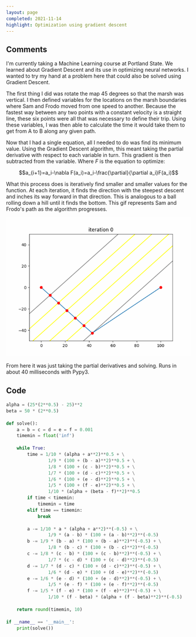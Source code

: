 ```yaml
---
layout: page
completed: 2021-11-14
highlight: Optimization using gradient descent
---
```


## Comments

I'm currently taking a Machine Learning course at Portland State.  We learned
about Gradient Descent and its use in optimizing neural networks.  I wanted to
try my hand at a problem here that could also be solved using Gradient Descent.

The first thing I did was rotate the map 45 degrees so that the marsh was
vertical.  I then defined variables for the locations on the marsh boundaries
where Sam and Frodo moved from one speed to another. Because the fastest way
between any two points with a constant velocity is a straight line, these six
points were all that was necessary to define their trip. Using these variables,
I was then able to calculate the time it would take them to get from A to B
along any given path.

Now that I had a single equation, all I needed to do was find its minimum
value.  Using the Gradient Descent algorithm, this meant taking the partial
derivative with respect to each variable in turn. This gradient is then
subtracted from the variable. Where $F$ is the equation to optimize:

$$a_{i+1}=a_i-\nabla F(a_i)=a_i-\frac{\partial}{\partial a_i}F(a_i)$$

What this process does is iteratively find smaller and smaller values for the
function. At each iteration, it finds the direction with the steepest descent
and inches its way forward in that direction.  This is analogous to a ball
rolling down a hill until it finds the bottom. This gif represents Sam and
Frodo's path as the algorithm progresses.

![gradient descent](../img/607-animation.gif)

From here it was just taking the partial derivatives and solving. Runs in about
40 milliseconds with Pypy3.

## Code

```python
alpha = (25*(2**0.5) - 25)**2
beta = 50 * (2**0.5)

def solve():
    a = b = c = d = e = f = 0.001
    timemin = float('inf')

    while True:
        time = 1/10 * (alpha + a**2)**0.5 + \
                1/9 * (100 + (b - a)**2)**0.5 + \
                1/8 * (100 + (c - b)**2)**0.5 + \
                1/7 * (100 + (d - c)**2)**0.5 + \
                1/6 * (100 + (e - d)**2)**0.5 + \
                1/5 * (100 + (f - e)**2)**0.5 + \
                1/10 * (alpha + (beta - f)**2)**0.5
        if time < timemin:
            timemin = time
        elif time == timemin:
            break

        a -= 1/10 * a * (alpha + a**2)**(-0.5) + \
                1/9 * (a - b) * (100 + (a - b)**2)**(-0.5)
        b -= 1/9 * (b - a) * (100 + (b - a)**2)**(-0.5) + \
                1/8 * (b - c) * (100 + (b - c)**2)**(-0.5)
        c -= 1/8 * (c - b) * (100 + (c - b)**2)**(-0.5) + \
                1/7 * (c - d) * (100 + (c - d)**2)**(-0.5)
        d -= 1/7 * (d - c) * (100 + (d - c)**2)**(-0.5) + \
                1/6 * (d - e) * (100 + (d - e)**2)**(-0.5)
        e -= 1/6 * (e - d) * (100 + (e - d)**2)**(-0.5) + \
                1/5 * (e - f) * (100 + (e - f)**2)**(-0.5)
        f -= 1/5 * (f - e) * (100 + (f - e)**2)**(-0.5) + \
                1/10 * (f - beta) * (alpha + (f - beta)**2)**(-0.5)

    return round(timemin, 10)

if __name__ == '__main__':
    print(solve())
```
